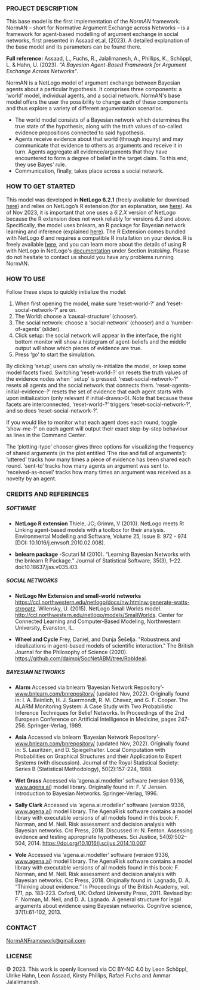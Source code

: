 ### PROJECT DESCRIPTION

This base model is the first implementation of the *NormAN* framework. NormAN – short for Normative Argument Exchange across Networks – is a framework for agent-based modelling of argument exchange in social networks, first presented in Assaad et.al, (2023). A detailed explanation of the base model and its parameters can be found there.

**Full reference:** Assaad, L., Fuchs, R., Jalalimanesh, A., Phillips, K., Schöppl, L. & Hahn, U. (2023). *“A Bayesian Agent-Based Framework for Argument Exchange Across Networks“*.

NormAN is a NetLogo model of argument exchange between Bayesian agents about a particular hypothesis. It comprises three components: a ‘world’ model, individual agents, and a social network. NormAN's base model offers the user the possibility to change each of these components and thus explore a variety of different argumentation scenarios.
* The world model consists of a Bayesian network which determines the true state of the hypothesis, along with the truth values of so-called evidence propositions connected to said hypothesis.
* Agents receive evidence about that world (through inquiry) and may communicate that evidence to others as arguments and receive it in turn. Agents aggregate all evidence/arguments that they have encountered to form a degree of belief in the target claim. To this end, they use Bayes’ rule.
* Communication, finally, takes place across a social network.


### HOW TO GET STARTED

This model was developed in **NetLogo 6.2.1** (freely available for download [here](https://ccl.northwestern.edu/netlogo/6.2.1/)) and relies on NetLogo’s R extension (for an explanation, see [here](https://ccl.northwestern.edu/netlogo/6.2.2/docs/r.html)). As of Nov 2023, it is important that one uses a *6.2.X* version of NetLogo because the R extension does not work reliably for versions *6.3* and above. Specifically, the model uses bnlearn, an R package for Bayesian network learning and inference (explained [here](https://www.bnlearn.com/)). The R Extension comes bundled with NetLogo *6* and requires a compatible R installation on your device. R is freely available [here](https://cran.r-project.org/), and you can learn more about the details of using R with NetLogo in NetLogo's [documentation](https://ccl.northwestern.edu/netlogo/6.2.2/docs/r.html) under Section *Installing*. Please do not hesitate to contact us should you have any problems running NormAN.

### HOW TO USE

Follow these steps to quickly initialize the model: 

1. When first opening the model, make sure ‘reset-world-?’ and ‘reset-social-network-?’ are on.
2. The World: choose a ‘causal-structure’ (chooser).
3. The social network: choose a ‘social-network’ (chooser) and a ‘number-of-agents’ (slider).
4. Click setup: the social network will appear in the interface, the right bottom monitor will show a histogram of agent-beliefs and the middle output will show which pieces of evidence are true.
5. Press ‘go’ to start the simulation. 
 
By clicking ‘setup’, users can wholly re-initialize the model, or keep some model facets fixed. Switching ‘reset-world-?’ on resets the truth values of the evidence nodes when ‘ setup’ is pressed. ‘reset-social-network-?’ resets all agents and the social network that connects them. ‘reset-agents-initial-evidence-?’ resets the set of evidence
that each agent starts with upon initialization (only relevant if initial-draws>0). Note that because these facets are interconnected, ‘reset-world-?’ triggers ‘reset-social-network-?’, and so does ‘reset-social-network-?’. 

If you would like to monitor what each agent does each round, toggle ‘show-me-?’ on each agent will output their exact step-by-step behaviour as lines in the Command Center. 

The ‘plotting-type’ chooser gives three options for visualizing the frequency of shared arguments (in the plot entitled ‘The rise and fall of arguments’): ‘uttered’ tracks how many times a piece of evidence has been shared each round. ‘sent-to’ tracks how many agents an argument was sent to. ‘received-as-novel’ tracks how many times an argument was received as a novelty by an agent.

### CREDITS AND REFERENCES
##### SOFTWARE

* **NetLogo R extension**
Thiele, JC; Grimm, V (2010). NetLogo meets R: Linking agent-based models with a toolbox for their analysis. Environmental Modelling and Software, Volume 25, Issue 8: 972 - 974 [DOI: 10.1016/j.envsoft.2010.02.008].

* **bnlearn package**
-Scutari M (2010). “Learning Bayesian Networks with the bnlearn R Package.” Journal of Statistical Software, 35(3), 1–22. doi:10.18637/jss.v035.i03.

##### SOCIAL NETWORKS

* **NetLogo Nw Extension and small-world networks**
https://ccl.northwestern.edu/netlogo/docs/nw.htmlnw:generate-watts-strogatz. Wilensky, U. (2015). NetLogo Small Worlds model. http://ccl.northwestern.edu/netlogo/models/SmallWorlds. Center for Connected Learning and Computer-Based Modeling, Northwestern University, Evanston, IL.

* **Wheel and Cycle**
Frey, Daniel, and Dunja Šešelja. "Robustness and idealizations in agent-based models of scientific interaction." The British Journal for the Philosophy of Science (2020).
https://github.com/daimpi/SocNetABM/tree/RobIdeal.

##### BAYESIAN NETWORKS

* **Alarm**
Accessed via bnlearn ‘Bayesian Network Repository’- www.bnlearn.com/bnrepository/ (updated Nov, 2022). Originally found in: I. A. Beinlich, H. J. Suermondt, R. M. Chavez, and G. F. Cooper. The ALARM Monitoring System: A Case Study with Two Probabilistic Inference Techniques for Belief Networks. In Proceedings of the 2nd European Conference on Artificial Intelligence in Medicine, pages 247-256. Springer-Verlag, 1989.

* **Asia**
Accessed via bnlearn ‘Bayesian Network Repository’- www.bnlearn.com/bnrepository/ (updated Nov, 2022). Originally found in: S. Lauritzen, and D. Spiegelhalter. Local Computation with Probabilities on Graphical Structures and their Application to Expert Systems (with discussion). Journal of the Royal Statistical Society: Series B (Statistical Methodology), 50(2):157-224, 1988.

* **Wet Grass**
Accessed via ‘agena.ai.modeller’ software (version 9336, www.agena.ai) model library. Originally found in: F. V. Jensen. Introduction to Bayesian Networks. Springer-Verlag, 1996.

* **Sally Clark**
Accessed via ‘agena.ai.modeller’ software (version 9336, www.agena.ai) model library. The AgenaRisk software contains a model library with executable versions of all models found in this book: F. Norman, and M. Neil. Risk assessment and decision analysis with Bayesian networks. Crc Press, 2018. Discussed in: N. Fenton. Assessing evidence and testing appropriate hypotheses. Sci Justice, 54(6):502–504, 2014. https://doi.org/10.1016/j.scijus.2014.10.007.

* **Vole**
Accessed via ‘agena.ai.modeller’ software (version 9336, www.agena.ai) model library. The AgenaRisk software contains a model library with executable versions of all models found in this book: F. Norman, and M. Neil. Risk assessment and decision analysis with Bayesian networks. Crc Press, 2018. Originally found in: Lagnado, D. A. “Thinking about evidence.” In Proceedings of the British Academy, vol. 171, pp. 183-223. Oxford, UK: Oxford University Press, 2011. Revised by: F. Norman, M. Neil, and D. A. Lagnado. A general structure for legal arguments about evidence using Bayesian networks. Cognitive science, 37(1):61-102, 2013.
  
### CONTACT
[NormANFramework@gmail.com](mailto:NormANFramework@gmail.com)

### LICENSE
© 2023. This work is openly licensed via CC BY-NC 4.0 by Leon Schöppl, Ulrike Hahn, Leon Assaad, Kirsty Phillips, Rafael Fuchs and Ammar Jalalimanesh.
